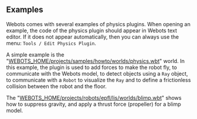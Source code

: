 ## Examples

Webots comes with several examples of physics plugins.
When opening an example, the code of the physics plugin should appear in Webots text editor.
If it does not appear automatically, then you can always use the menu: `Tools / Edit Physics Plugin`.

A simple example is the "[WEBOTS\_HOME/projects/samples/howto/worlds/physics.wbt](https://github.com/cyberbotics/webots/tree/master/projects/samples/howto/worlds/physics.wbt)" world.
In this example, the plugin is used to add forces to make the robot fly, to communicate with the Webots model, to detect objects using a `Ray` object, to communicate with a `Robot` to visualize the `Ray` and to define a frictionless collision between the robot and the floor.

The "[WEBOTS\_HOME/projects/robots/epfl/lis/worlds/blimp.wbt](https://github.com/cyberbotics/webots/tree/master/projects/robots/epfl/lis/worlds/blimp.wbt)" shows how to suppress gravity, and apply a thrust force (propeller) for a blimp model.
